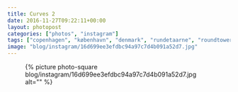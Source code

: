 ```yaml
---
title: Curves 2
date: 2016-11-27T09:22:11+00:00
layout: photopost
categories: ["photos", "instagram"]
tags: ["copenhagen", "københavn", "denmark", "rundetaarne", "roundtower", "architecture", "blackandwhite"]
image: "blog/instagram/16d699ee3efdbc94a97c7d4b091a52d7.jpg"
---
```


<figure class="photo photo--square">
  {% picture photo-square blog/instagram/16d699ee3efdbc94a97c7d4b091a52d7.jpg alt="" %}
</figure>


